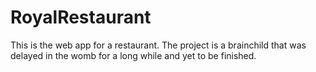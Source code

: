 # RoyalRestaurant
This is the web app for a restaurant. The project is a brainchild that was delayed in the womb for a long while and yet to be finished.
